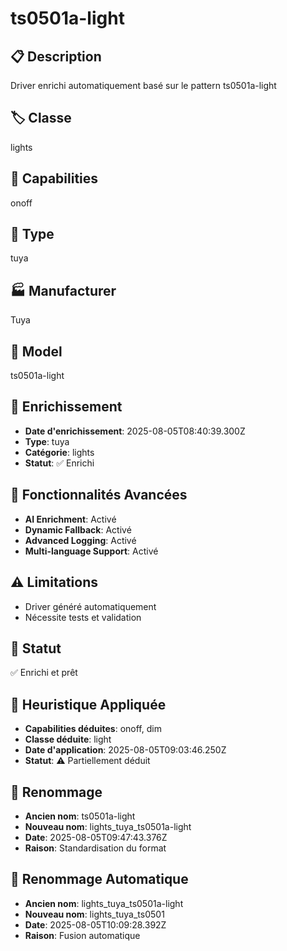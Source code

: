 # ts0501a-light

## 📋 Description
Driver enrichi automatiquement basé sur le pattern ts0501a-light

## 🏷️ Classe
lights

## 🔧 Capabilities
onoff

## 📡 Type
tuya

## 🏭 Manufacturer
Tuya

## 📱 Model
ts0501a-light

## 🔧 Enrichissement
- **Date d'enrichissement**: 2025-08-05T08:40:39.300Z
- **Type**: tuya
- **Catégorie**: lights
- **Statut**: ✅ Enrichi

## 🚀 Fonctionnalités Avancées
- **AI Enrichment**: Activé
- **Dynamic Fallback**: Activé
- **Advanced Logging**: Activé
- **Multi-language Support**: Activé

## ⚠️ Limitations
- Driver généré automatiquement
- Nécessite tests et validation

## 🚀 Statut
✅ Enrichi et prêt

## 🧠 Heuristique Appliquée
- **Capabilities déduites**: onoff, dim
- **Classe déduite**: light
- **Date d'application**: 2025-08-05T09:03:46.250Z
- **Statut**: ⚠️ Partiellement déduit

## 🔄 Renommage
- **Ancien nom**: ts0501a-light
- **Nouveau nom**: lights_tuya_ts0501a-light
- **Date**: 2025-08-05T09:47:43.376Z
- **Raison**: Standardisation du format

## 🔄 Renommage Automatique
- **Ancien nom**: lights_tuya_ts0501a-light
- **Nouveau nom**: lights_tuya_ts0501
- **Date**: 2025-08-05T10:09:28.392Z
- **Raison**: Fusion automatique
